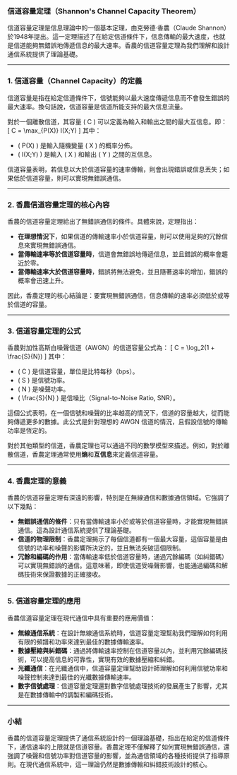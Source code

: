 ### 信道容量定理（Shannon's Channel Capacity Theorem）

信道容量定理是信息理論中的一個基本定理，由克勞德·香農（Claude Shannon）於1948年提出。這一定理描述了在給定信道條件下，信息傳輸的最大速度，也就是信道能夠無錯誤地傳遞信息的最大速率。香農的信道容量定理為我們理解和設計通信系統提供了理論基礎。

---

### 1. **信道容量（Channel Capacity）的定義**

信道容量是指在給定信道條件下，信號能夠以最大速度傳遞信息而不會發生錯誤的最大速率。換句話說，信道容量是信道所能支持的最大信息流量。

對於一個離散信道，其容量 \( C \) 可以定義為輸入和輸出之間的最大互信息。即：
\[
C = \max_{P(X)} I(X;Y)
\]
其中：
- \( P(X) \) 是輸入隨機變量 \( X \) 的概率分佈。
- \( I(X;Y) \) 是輸入 \( X \) 和輸出 \( Y \) 之間的互信息。

信道容量表明，若信息以大於信道容量的速率傳輸，則會出現錯誤或信息丟失；如果低於信道容量，則可以實現無錯誤通信。

---

### 2. **香農信道容量定理的核心內容**

香農的信道容量定理給出了無錯誤通信的條件。具體來說，定理指出：

- **在理想情況下**，如果信道的傳輸速率小於信道容量，則可以使用足夠的冗餘信息來實現無錯誤通信。
- **當傳輸速率等於信道容量時**，信道會無錯誤地傳遞信息，並且錯誤的概率會趨近於零。
- **當傳輸速率大於信道容量時**，錯誤將無法避免，並且隨著速率的增加，錯誤的概率會迅速上升。

因此，香農定理的核心結論是：要實現無錯誤通信，信息傳輸的速率必須低於或等於信道的容量。

---

### 3. **信道容量定理的公式**

香農對加性高斯白噪聲信道（AWGN）的信道容量公式為：
\[
C = \log_2(1 + \frac{S}{N})
\]
其中：
- \( C \) 是信道容量，單位是比特每秒（bps）。
- \( S \) 是信號功率。
- \( N \) 是噪聲功率。
- \( \frac{S}{N} \) 是信噪比（Signal-to-Noise Ratio, SNR）。

這個公式表明，在一個信號和噪聲的比率越高的情況下，信道的容量越大，從而能夠傳遞更多的數據。此公式是針對理想的 AWGN 信道的情況，且假設信號的傳輸功率是恆定的。

對於其他類型的信道，香農定理也可以通過不同的數學模型來描述。例如，對於離散信道，香農定理通常使用**熵**和**互信息**來定義信道容量。

---

### 4. **香農定理的意義**

香農的信道容量定理有深遠的影響，特別是在無線通信和數據通信領域。它強調了以下幾點：

- **無錯誤通信的條件**：只有當傳輸速率小於或等於信道容量時，才能實現無錯誤通信。這為設計通信系統提供了理論基礎。
- **信道的物理限制**：香農定理揭示了每個信道都有一個最大容量，這個容量是由信號的功率和噪聲的影響所決定的，並且無法突破這個限制。
- **冗餘和編碼的作用**：當傳輸速率低於信道容量時，通過冗餘編碼（如糾錯碼）可以實現無錯誤的通信。這意味著，即使信道受噪聲影響，也能通過編碼和解碼技術來保證數據的正確接收。

---

### 5. **信道容量定理的應用**

香農信道容量定理在現代通信中具有重要的應用價值：

- **無線通信系統**：在設計無線通信系統時，信道容量定理幫助我們理解如何利用有限的頻譜和功率來達到最佳的數據傳輸速率。
- **數據壓縮與糾錯碼**：通過將傳輸速率控制在信道容量以內，並利用冗餘編碼技術，可以提高信息的可靠性，實現有效的數據壓縮和糾錯。
- **光纖通信**：在光纖通信中，信道容量定理幫助設計師理解如何利用信號功率和噪聲控制來達到最佳的光纖數據傳輸速率。
- **數字信號處理**：信道容量定理還對數字信號處理技術的發展產生了影響，尤其是在數據傳輸中的調製和編碼技術。

---

### 小結

香農的信道容量定理提供了通信系統設計的一個理論基礎，指出在給定的信道條件下，通信速率的上限就是信道容量。香農定理不僅解釋了如何實現無錯誤通信，還強調了噪聲和信號功率對信道容量的影響，並為通信領域的各種技術提供了指導原則。在現代通信系統中，這一理論仍然是數據傳輸和糾錯技術設計的核心。